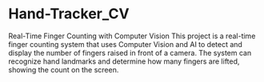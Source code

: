 # Hand-Tracker_CV
Real-Time Finger Counting with Computer Vision This project is a real-time finger counting system that uses Computer Vision and AI to detect and display the number of fingers raised in front of a camera. The system can recognize hand landmarks and determine how many fingers are lifted, showing the count on the screen.
